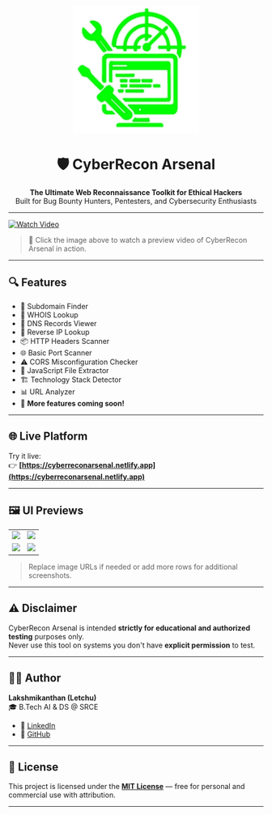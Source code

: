 <p align="center">
  <img src="https://github.com/letchupkt/letchupkt.github.io/blob/main/20250508_185638.png" width="250" alt="CyberRecon Arsenal Logo"/>
</p>

<h1 align="center">🛡️ CyberRecon Arsenal</h1>

<p align="center">
  <b>The Ultimate Web Reconnaissance Toolkit for Ethical Hackers</b><br/>
  Built for Bug Bounty Hunters, Pentesters, and Cybersecurity Enthusiasts
</p>

---

[![Watch Video](https://img.youtube.com/vi/0lcmk1FM4bY/0.jpg)](https://github.com/letchupkt/CyberReconArsenal/blob/8393b573b4722f7aecebbc48c7bdd91f831c215e/Teal%20and%20Black%20Modern%20Cyber%20Security%20Video_20250806_212235_0001.mp4)

> 🎥 Click the image above to watch a preview video of CyberRecon Arsenal in action.

---

## 🔍 Features

- 🔎 Subdomain Finder  
- 📄 WHOIS Lookup  
- 🧠 DNS Records Viewer  
- 🔁 Reverse IP Lookup  
- 📦 HTTP Headers Scanner  
- 🌐 Basic Port Scanner  
- ⚠️ CORS Misconfiguration Checker  
- 🧩 JavaScript File Extractor  
- 🏗️ Technology Stack Detector  
- 📊 URL Analyzer  
- 🚧 **More features coming soon!**

---

## 🌐 Live Platform

Try it live:  
👉 **[https://cyberreconarsenal.netlify.app](https://cyberreconarsenal.netlify.app)**

---

## 🖼️ UI Previews

<table>
  <tr>
    <td><img src="https://github.com/letchupkt/letchupkt.github.io/blob/main/preview2.png" width="100%"/></td>
    <td><img src="https://github.com/letchupkt/letchupkt.github.io/blob/main/preview3.png" width="100%"/></td>
  </tr>
  <tr>
    <td><img src="https://github.com/letchupkt/letchupkt.github.io/blob/main/preview4.png" width="100%"/></td>
    <td><img src="https://github.com/letchupkt/letchupkt.github.io/blob/main/preview5.png" width="100%"/></td>
  </tr>
</table>

> Replace image URLs if needed or add more rows for additional screenshots.

---

## ⚠️ Disclaimer

CyberRecon Arsenal is intended **strictly for educational and authorized testing** purposes only.  
Never use this tool on systems you don't have **explicit permission** to test.

---

## 👨‍💻 Author

**Lakshmikanthan (Letchu)**  
🎓 B.Tech AI & DS @ SRCE  
- 🔗 [LinkedIn](https://linkedin.com/in/lakshmikanthank)  
- 🐙 [GitHub](https://github.com/letchupkt)

---

## 📄 License

This project is licensed under the **[MIT License](./LICENSE)** — free for personal and commercial use with attribution.

---
